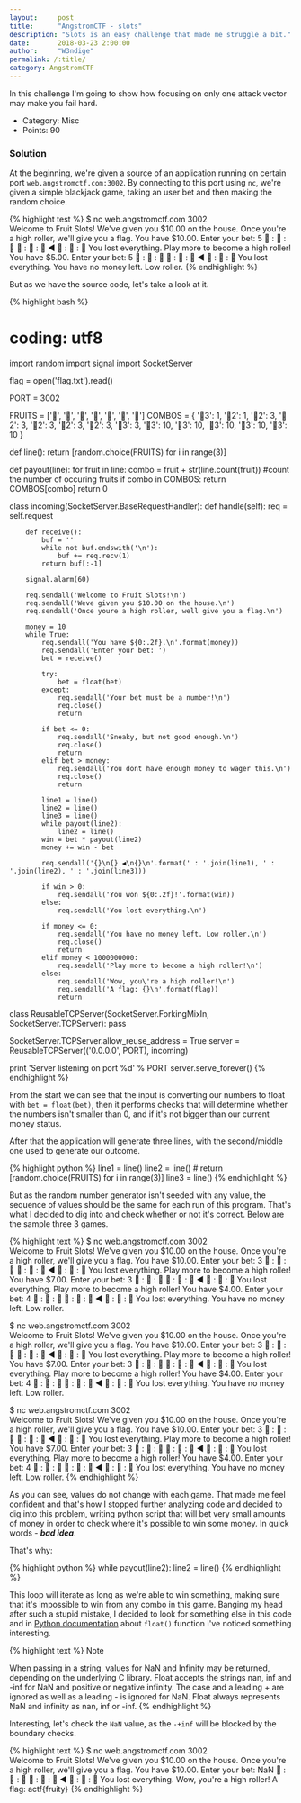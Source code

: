 ```yaml
---
layout:     post
title:      "AngstromCTF - slots"
description: "Slots is an easy challenge that made me struggle a bit."
date:       2018-03-23 2:00:00
author:     "W3ndige"
permalink: /:title/
category: AngstromCTF
---
```


In this challenge I'm going to show how focusing on only one attack vector may make you fail hard.

- Category: Misc
- Points: 90

### Solution

At the beginning, we're given a source of an application running on certain port `web.angstromctf.com:3002`. By connecting to this port using `nc`, we're given a simple blackjack game, taking an user bet and then making the random choice.

{% highlight test %}
$ nc web.angstromctf.com 3002                                                           
Welcome to Fruit Slots!
We've given you $10.00 on the house.
Once you're a high roller, we'll give you a flag.
You have $10.00.
Enter your bet: 5
🍐 : 🍈 : 🍈
🍉 : 🍇 : 🍒 ◀
🍒 : 🍌 : 🍒
You lost everything.
Play more to become a high roller!
You have $5.00.
Enter your bet: 5
🍐 : 🍌 : 🍒
🍇 : 🍌 : 🍒 ◀
🍒 : 🍇 : 🍉
You lost everything.
You have no money left. Low roller.
{% endhighlight %}

But as we have the source code, let's take a look at it.

{% highlight bash %}
# coding: utf8

import random
import signal
import SocketServer

flag = open('flag.txt').read()

PORT = 3002

FRUITS = ['🍌', '🍒', '🍐', '🍈', '🍇', '🍊', '🍉']
COMBOS = {
	'🍌3': 1,
	'🍒2': 1,
	'🍐2': 3,
	'🍈2': 3,
	'🍇2': 3,
	'🍊2': 3,
	'🍉2': 3,
	'🍒3': 3,
	'🍐3': 10,
	'🍈3': 10,
	'🍇3': 10,
	'🍊3': 10,
	'🍉3': 10
}

def line():
	return [random.choice(FRUITS) for i in range(3)]

def payout(line):
	for fruit in line:
		combo = fruit + str(line.count(fruit)) #count the number of occuring fruits
		if combo in COMBOS:
			return COMBOS[combo]
	return 0

class incoming(SocketServer.BaseRequestHandler):
	def handle(self):
		req = self.request

		def receive():
			buf = ''
			while not buf.endswith('\n'):
				buf += req.recv(1)
			return buf[:-1]

		signal.alarm(60)

		req.sendall('Welcome to Fruit Slots!\n')
		req.sendall('Weve given you $10.00 on the house.\n')
		req.sendall('Once youre a high roller, well give you a flag.\n')

		money = 10
		while True:
			req.sendall('You have ${0:.2f}.\n'.format(money))
			req.sendall('Enter your bet: ')
			bet = receive()

			try:
				bet = float(bet)
			except:
				req.sendall('Your bet must be a number!\n')
				req.close()
				return

			if bet <= 0:
				req.sendall('Sneaky, but not good enough.\n')
				req.close()
				return
			elif bet > money:
				req.sendall('You dont have enough money to wager this.\n')
				req.close()
				return

			line1 = line()
			line2 = line()
			line3 = line()
			while payout(line2):
				line2 = line()
			win = bet * payout(line2)
			money += win - bet

			req.sendall('{}\n{} ◀\n{}\n'.format(' : '.join(line1), ' : '.join(line2), ' : '.join(line3)))

			if win > 0:
				req.sendall('You won ${0:.2f}!'.format(win))
			else:
				req.sendall('You lost everything.\n')

			if money <= 0:
				req.sendall('You have no money left. Low roller.\n')
				req.close()
				return
			elif money < 1000000000:
				req.sendall('Play more to become a high roller!\n')
			else:
				req.sendall('Wow, you\'re a high roller!\n')
				req.sendall('A flag: {}\n'.format(flag))
				return

class ReusableTCPServer(SocketServer.ForkingMixIn, SocketServer.TCPServer):
	pass

SocketServer.TCPServer.allow_reuse_address = True
server = ReusableTCPServer(('0.0.0.0', PORT), incoming)

print 'Server listening on port %d' % PORT
server.serve_forever()
{% endhighlight %}

From the start we can see that the input is converting our numbers to float with `bet = float(bet)`, then it performs checks that will determine whether the numbers isn't smaller than 0, and if it's not bigger than our current money status.

After that the application will generate three lines, with the second/middle one used to generate our outcome.

{% highlight python %}
line1 = line()
line2 = line() # return [random.choice(FRUITS) for i in range(3)]
line3 = line()
{% endhighlight %}

But as the random number generator isn't seeded with any value, the sequence of values should be the same for each run of this program. That's what I decided to dig into and check whether or not it's correct. Below are the sample three 3 games.

{% highlight text %}
$ nc web.angstromctf.com 3002                                                           
Welcome to Fruit Slots!
We've given you $10.00 on the house.
Once you're a high roller, we'll give you a flag.
You have $10.00.
Enter your bet: 3
🍐 : 🍈 : 🍈
🍉 : 🍇 : 🍒 ◀
🍒 : 🍌 : 🍒
You lost everything.
Play more to become a high roller!
You have $7.00.
Enter your bet: 3
🍐 : 🍌 : 🍒
🍇 : 🍌 : 🍒 ◀
🍒 : 🍇 : 🍉
You lost everything.
Play more to become a high roller!
You have $4.00.
Enter your bet: 4
🍉 : 🍇 : 🍇
🍌 : 🍐 : 🍉 ◀
🍊 : 🍈 : 🍈
You lost everything.
You have no money left. Low roller.

$ nc web.angstromctf.com 3002                                                           
Welcome to Fruit Slots!
We've given you $10.00 on the house.
Once you're a high roller, we'll give you a flag.
You have $10.00.
Enter your bet: 3
🍐 : 🍈 : 🍈
🍉 : 🍇 : 🍒 ◀
🍒 : 🍌 : 🍒
You lost everything.
Play more to become a high roller!
You have $7.00.
Enter your bet: 3
🍐 : 🍌 : 🍒
🍇 : 🍌 : 🍒 ◀
🍒 : 🍇 : 🍉
You lost everything.
Play more to become a high roller!
You have $4.00.
Enter your bet: 4
🍉 : 🍇 : 🍇
🍌 : 🍐 : 🍉 ◀
🍊 : 🍈 : 🍈
You lost everything.
You have no money left. Low roller.

$ nc web.angstromctf.com 3002                                                           
Welcome to Fruit Slots!
We've given you $10.00 on the house.
Once you're a high roller, we'll give you a flag.
You have $10.00.
Enter your bet: 3
🍐 : 🍈 : 🍈
🍉 : 🍇 : 🍒 ◀
🍒 : 🍌 : 🍒
You lost everything.
Play more to become a high roller!
You have $7.00.
Enter your bet: 3
🍐 : 🍌 : 🍒
🍇 : 🍌 : 🍒 ◀
🍒 : 🍇 : 🍉
You lost everything.
Play more to become a high roller!
You have $4.00.
Enter your bet: 4
🍉 : 🍇 : 🍇
🍌 : 🍐 : 🍉 ◀
🍊 : 🍈 : 🍈
You lost everything.
You have no money left. Low roller.
{% endhighlight %}

As you can see, values do not change with each game. That made me feel confident and that's how I stopped further analyzing code and decided to dig into this problem, writing python script that will bet very small amounts of money in order to check where it's possible to win some money. In quick words - ***bad idea***.

That's why:

{% highlight python %}
while payout(line2):
  line2 = line()
{% endhighlight %}

This loop will iterate as long as we're able to win something, making sure that it's impossible to win from any combo in this game. Banging my head after such a stupid mistake, I decided to look for something else in this code and in [Python documentation](https://docs.python.org/2/library/functions.html#float) about `float()` function I've noticed something interesting.

{% highlight text %}
Note

When passing in a string, values for NaN and Infinity may be returned, depending on the underlying C library. Float accepts the strings nan, inf and -inf for NaN and positive or negative infinity. The case and a leading + are ignored as well as a leading - is ignored for NaN. Float always represents NaN and infinity as nan, inf or -inf.
{% endhighlight %}

Interesting, let's check the `NaN` value, as the `-+inf` will be blocked by the boundary checks.

{% highlight text %}
$ nc web.angstromctf.com 3002                                                           
Welcome to Fruit Slots!
We've given you $10.00 on the house.
Once you're a high roller, we'll give you a flag.
You have $10.00.
Enter your bet: NaN
🍐 : 🍈 : 🍈
🍉 : 🍇 : 🍒 ◀
🍒 : 🍌 : 🍒
You lost everything.
Wow, you're a high roller!
A flag: actf{fruity}
{% endhighlight %}
